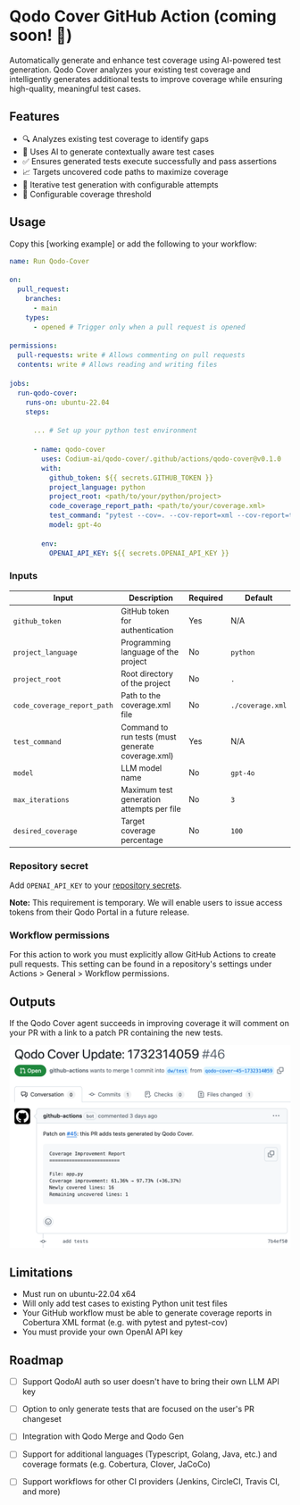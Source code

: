# Qodo Cover GitHub Action (coming soon! 🚀)

Automatically generate and enhance test coverage using AI-powered test generation. Qodo Cover analyzes your existing test coverage and intelligently generates additional tests to improve coverage while ensuring high-quality, meaningful test cases.

## Features

* 🔍 Analyzes existing test coverage to identify gaps
* 🤖 Uses AI to generate contextually aware test cases
* ✅ Ensures generated tests execute successfully and pass assertions
* 📈 Targets uncovered code paths to maximize coverage
* 🔄 Iterative test generation with configurable attempts
* 🎯 Configurable coverage threshold

## Usage

Copy this [working example] or add the following to your workflow:

```yaml
name: Run Qodo-Cover

on:
  pull_request:
    branches:
      - main
    types:
      - opened # Trigger only when a pull request is opened

permissions:
  pull-requests: write # Allows commenting on pull requests
  contents: write # Allows reading and writing files

jobs:
  run-qodo-cover:
    runs-on: ubuntu-22.04
    steps:
      
      ... # Set up your python test environment

      - name: qodo-cover
        uses: Codium-ai/qodo-cover/.github/actions/qodo-cover@v0.1.0
        with:
          github_token: ${{ secrets.GITHUB_TOKEN }}
          project_language: python
          project_root: <path/to/your/python/project>
          code_coverage_report_path: <path/to/your/coverage.xml>
          test_command: "pytest --cov=. --cov-report=xml --cov-report=term"
          model: gpt-4o

        env:
          OPENAI_API_KEY: ${{ secrets.OPENAI_API_KEY }}
```

### Inputs

| Input | Description | Required | Default |
|-------|-------------|----------|---------|
| `github_token` | GitHub token for authentication | Yes | N/A |
| `project_language` | Programming language of the project | No | `python` |
| `project_root` | Root directory of the project | No | `.` |
| `code_coverage_report_path` | Path to the coverage.xml file | No | `./coverage.xml` |
| `test_command` | Command to run tests (must generate coverage.xml) | Yes | N/A |
| `model` | LLM model name | No | `gpt-4o` |
| `max_iterations` | Maximum test generation attempts per file | No | `3` |
| `desired_coverage` | Target coverage percentage | No | `100` |

### Repository secret

Add `OPENAI_API_KEY` to your [repository secrets](https://docs.github.com/en/actions/security-for-github-actions/security-guides/using-secrets-in-github-actions#creating-secrets-for-a-repository).

**Note:** This requirement is temporary. We will enable users to issue access tokens from their Qodo Portal in a future release.

### Workflow permissions

For this action to work you must explicitly allow GitHub Actions to create pull requests. This setting can be found in a repository's settings under Actions > General > Workflow permissions.

## Outputs

If the Qodo Cover agent succeeds in improving coverage it will comment on your PR with a link to a patch PR containing the new tests.

![Qodo Cover PR Example](media/qodo-cover-pr.png)

## Limitations

* Must run on ubuntu-22.04 x64
* Will only add test cases to existing Python unit test files
* Your GitHub workflow must be able to generate coverage reports in Cobertura XML format (e.g. with pytest and pytest-cov)
* You must provide your own OpenAI API key

## Roadmap

- [ ] Support QodoAI auth so user doesn't have to bring their own LLM API key
- [ ] Option to only generate tests that are focused on the user's PR changeset
- [ ] Integration with Qodo Merge and Qodo Gen
- [ ] Support for additional languages (Typescript, Golang, Java, etc.) and coverage formats (e.g. Cobertura, Clover, JaCoCo)
- [ ] Support workflows for other CI providers (Jenkins, CircleCI, Travis CI, and more)

